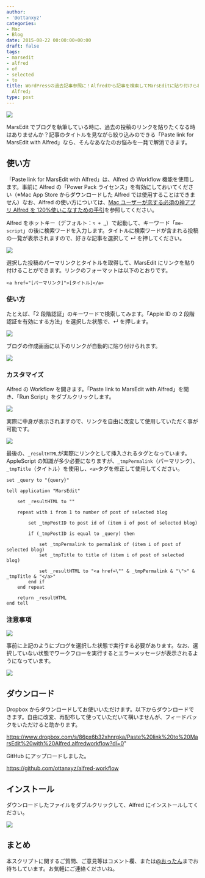 ```yaml
---
author:
- '@ottanxyz'
categories:
- Mac
- Blog
date: 2015-08-22 00:00:00+00:00
draft: false
tags:
- marsedit
- alfred
- of
- selected
- to
title: WordPressの過去記事参照に！Alfredから記事を検索してMarsEditに貼り付けられる「Paste link for MarsEdit with
  Alfred」
type: post
---
```


![](150822-55d7dbe6e6b29.jpg)

MarsEdit でブログを執筆している時に、過去の投稿のリンクを貼りたくなる時はありませんか？記事のタイトルを見ながら絞り込みのできる「Paste link for MarsEdit with Alfred」なら、そんなあなたのお悩みを一発で解消できます。

## 使い方

「Paste link for MarsEdit with Alfred」は、Alfred の Workflow 機能を使用します。事前に Alfred の「Power Pack ライセンス」を有効にしておいてください（※Mac App Store からダウンロードした Alfred では使用することはできません）なお、Alfred の使い方については、[Mac ユーザーが恋する必須の神アプリ Alfred を 120%使いこなすための手引](/posts/2014/09/alfred-guidance-181/)を参照してください。

Alfred をホットキー（デフォルト：`⌥ + ␣`）で起動して、キーワード「`me-script`」の後に検索ワードを入力します。タイトルに検索ワードが含まれる投稿の一覧が表示されますので、好きな記事を選択して ↵ を押してください。

![](150822-55d7dbe43dbe8.png)

選択した投稿のパーマリンクとタイトルを取得して、MarsEdit にリンクを貼り付けることができます。リンクのフォーマットは以下のとおりです。

    <a href="[パーマリンク]">[タイトル]</a>

### 使い方

たとえば、「2 段階認証」のキーワードで検索してみます。「Apple ID の 2 段階認証を有効にする方法」を選択した状態で、↵ を押します。

![](150822-55d7de1be3527.png)

ブログの作成画面に以下のリンクが自動的に貼り付けられます。

![](150822-55d7de1e89f9b.png)

### カスタマイズ

Alfred の Workflow を開きます。「Paste link to MarsEdit with Alfred」を開き、「Run Script」をダブルクリックします。

![](150822-55d7dfb2a7ca5.png)

実際に中身が表示されますので、リンクを自由に改変して使用していただく事が可能です。

![](150822-55d7dfba485b8.png)

最後の、`_resultHTML`が実際にリンクとして挿入されるタグとなっています。AppleScript の知識が多少必要になりますが、`_tmpPermalink`（パーマリンク）、`_tmpTitle`（タイトル）を使用し、`<a>`タグを修正して使用してください。

    set _query to "{query}"

    tell application "MarsEdit"

    	set _resultHTML to ""

    	repeat with i from 1 to number of post of selected blog

    		set _tmpPostID to post id of (item i of post of selected blog)

    		if (_tmpPostID is equal to _query) then

    			set _tmpPermalink to permalink of (item i of post of selected blog)
    			set _tmpTitle to title of (item i of post of selected blog)

    			set _resultHTML to "<a href=\"" & _tmpPermalink & "\">" & _tmpTitle & "</a>"
    		end if
    	end repeat

    	return _resultHTML
    end tell

### 注意事項

![](150822-55d7dbdf0bec6.png)

事前に上記のようにブログを選択した状態で実行する必要があります。なお、選択していない状態でワークフローを実行するとエラーメッセージが表示されるようになっています。

![](150822-55d7dbdd33f4f.png)

## ダウンロード

Dropbox からダウンロードしてお使いいただけます。以下からダウンロードできます。自由に改変、再配布して使っていただいて構いませんが、フィードバックをいただけると助かります。

https://www.dropbox.com/s/86px6b32xhnrgka/Paste%20link%20to%20MarsEdit%20with%20Alfred.alfredworkflow?dl=0"

GitHub にアップロードしました。

https://github.com/ottanxyz/alfred-workflow

## インストール

ダウンロードしたファイルをダブルクリックして、Alfred にインストールしてください。

![](150822-55d7dbe1e0d21.png)

## まとめ

本スクリプトに関するご質問、ご意見等はコメント欄、または[@おったん](https://twitter.com/ottanxyz)までお待ちしています。お気軽にご連絡くださいね。